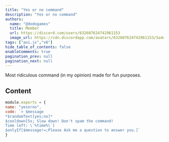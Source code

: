 ```yaml
---
title: "Yes or no command"
description: "Yes or no command"
authors:
  name: "@dodogames"
  title: Member
  url: https://discord.com/users/632607624742961153
  image_url: https://cdn.discordapp.com/avatars/632607624742961153/5a4dc9bcccf66c5372f410c40d267708.png
tags: ["aoi.js","v6"]
hide_table_of_contents: false
enableComments: true
pagination_prev: null
pagination_next: null
---
```


Most ridiculous command (in my opinion) made for fun purposes.

## Content

```js
module.exports = {
name: "yesorno",
code: `> $message
*$randomText[yes;no]*
$cooldown[5s; Slow down! Don't spam the command!
Time left: \`%time%\`]
$onlyIf[$message!=;Please Ask me a question to answer you.]`
}
```